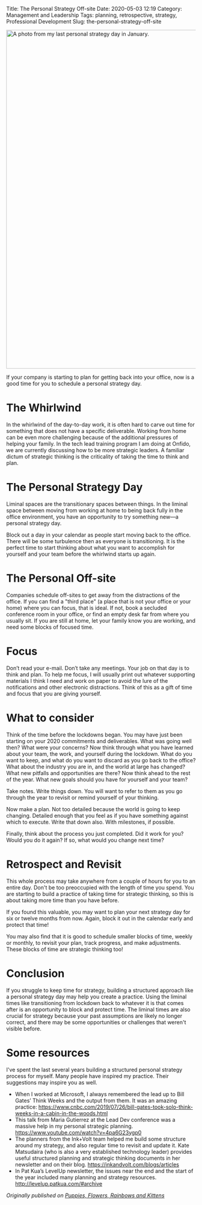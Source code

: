 Title: The Personal Strategy Off-site
Date: 2020-05-03 12:19
Category: Management and Leadership
Tags: planning, retrospective, strategy, Professional Development
Slug: the-personal-strategy-off-site

<img alt="A photo from my last personal strategy day in January." height="900" sizes="(max-width: 709px) 85vw, (max-width: 909px) 67vw, (max-width: 984px) 60vw, (max-width: 1362px) 62vw, 840px" src="/articles/images/IMG_20200119_150508-scaled.jpg" srcset="/articles/images/IMG_20200119_150508-scaled.jpg 2560w, /articles/images/IMG_20200119_150508-744x558.jpg 744w, /articles/images/IMG_20200119_150508-1200x900.jpg 1200w, /articles/images/IMG_20200119_150508-420x315.jpg 420w, /articles/images/IMG_20200119_150508-768x576.jpg 768w, /articles/images/IMG_20200119_150508-1536x1152.jpg 1536w, /articles/images/IMG_20200119_150508-2048x1536.jpg 2048w" width="1200"/>

If your company is starting to plan for getting back into your office, now is a good time for you to schedule a personal strategy day.

# The Whirlwind

In the whirlwind of the day-to-day work, it is often hard to carve out time for something that does not have a specific deliverable. Working from home can be even more challenging because of the additional pressures of helping your family. In the tech lead training program I am doing at Onfido, we are currently discussing how to be more strategic leaders. A familiar dictum of strategic thinking is the criticality of taking the time to think and plan.

# The Personal Strategy Day

Liminal spaces are the transitionary spaces between things. In the liminal space between moving from working at home to being back fully in the office environment, you have an opportunity to try something new—a personal strategy day.

Block out a day in your calendar as people start moving back to the office. There will be some turbulence then as everyone is transitioning. It is the perfect time to start thinking about what you want to accomplish for yourself and your team before the whirlwind starts up again.

# The Personal Off-site

Companies schedule off-sites to get away from the distractions of the office. If you can find a "third place" (a place that is not your office or your home) where you can focus, that is ideal. If not, book a secluded conference room in your office, or find an empty desk far from where you usually sit. If you are still at home, let your family know you are working, and need some blocks of focused time.

# Focus

Don’t read your e-mail. Don’t take any meetings. Your job on that day is to think and plan. To help me focus, I will usually print out whatever supporting materials I think I need and work on paper to avoid the lure of the notifications and other electronic distractions. Think of this as a gift of time and focus that you are giving yourself.

# What to consider

Think of the time before the lockdowns began. You may have just been starting on your 2020 commitments and deliverables. What was going well then? What were your concerns? Now think through what you have learned about your team, the work, and yourself during the lockdown. What do you want to keep, and what do you want to discard as you go back to the office? What about the industry you are in, and the world at large has changed? What new pitfalls and opportunities are there? Now think ahead to the rest of the year. What new goals should you have for yourself and your team?

Take notes. Write things down. You will want to refer to them as you go through the year to revisit or remind yourself of your thinking.

Now make a plan. Not too detailed because the world is going to keep changing. Detailed enough that you feel as if you have something against which to execute. Write that down also. With milestones, if possible.

Finally, think about the process you just completed. Did it work for you? Would you do it again? If so, what would you change next time?

# Retrospect and Revisit

This whole process may take anywhere from a couple of hours for you to an entire day. Don't be too preoccupied with the length of time you spend. You are starting to build a practice of taking time for strategic thinking, so this is about taking more time than you have before.

If you found this valuable, you may want to plan your next strategy day for six or twelve months from now. Again, block it out in the calendar early and protect that time!

You may also find that it is good to schedule smaller blocks of time, weekly or monthly, to revisit your plan, track progress, and make adjustments. These blocks of time are strategic thinking too!

# Conclusion

If you struggle to keep time for strategy, building a structured approach like a personal strategy day may help you create a practice. Using the liminal times like transitioning from lockdown back to whatever it is that comes after is an opportunity to block and protect time. The liminal times are also crucial for strategy because your past assumptions are likely no longer correct, and there may be some opportunities or challenges that weren't visible before.

# Some resources

I've spent the last several years building a structured personal strategy process for myself. Many people have inspired my practice. Their suggestions may inspire you as well.

- When I worked at Microsoft, I always remembered the lead up to Bill Gates’ Think Weeks and the output from them. It was an amazing practice: <https://www.cnbc.com/2019/07/26/bill-gates-took-solo-think-weeks-in-a-cabin-in-the-woods.html>
- This talk from Maria Gutierrez at the Lead Dev conference was a massive help in my personal strategic planning. <https://www.youtube.com/watch?v=4pa6G23ygp0>
- The planners from the Ink+Volt team helped me build some structure around my strategy, and also regular time to revisit and update it. Kate Matsudaira (who is also a very established technology leader) provides useful structured planning and strategic thinking documents in her newsletter and on their blog. <https://inkandvolt.com/blogs/articles>
- In Pat Kua’s LevelUp newsletter, the issues near the end and the start of the year included many planning and strategy resources. <http://levelup.patkua.com/#archive>

*Originally published on [Puppies, Flowers, Rainbows and Kittens](https://blog.kevingoldsmith.com/2020/05/03/the-personal-strategy-off-site/)*
